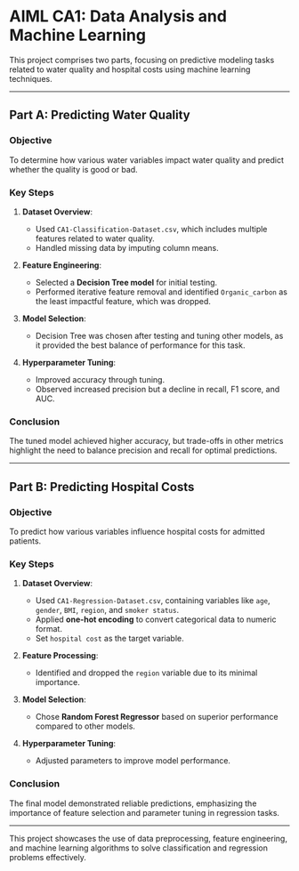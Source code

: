 # AIML CA1: Data Analysis and Machine Learning

This project comprises two parts, focusing on predictive modeling tasks related to water quality and hospital costs using machine learning techniques.

---

## Part A: Predicting Water Quality

### Objective
To determine how various water variables impact water quality and predict whether the quality is good or bad.

### Key Steps
1. **Dataset Overview**:
   - Used `CA1-Classification-Dataset.csv`, which includes multiple features related to water quality.
   - Handled missing data by imputing column means.

2. **Feature Engineering**:
   - Selected a **Decision Tree model** for initial testing.
   - Performed iterative feature removal and identified `Organic_carbon` as the least impactful feature, which was dropped.

3. **Model Selection**:
   - Decision Tree was chosen after testing and tuning other models, as it provided the best balance of performance for this task.

4. **Hyperparameter Tuning**:
   - Improved accuracy through tuning.
   - Observed increased precision but a decline in recall, F1 score, and AUC.

### Conclusion
The tuned model achieved higher accuracy, but trade-offs in other metrics highlight the need to balance precision and recall for optimal predictions.

---

## Part B: Predicting Hospital Costs

### Objective
To predict how various variables influence hospital costs for admitted patients.

### Key Steps
1. **Dataset Overview**:
   - Used `CA1-Regression-Dataset.csv`, containing variables like `age`, `gender`, `BMI`, `region`, and `smoker status`.
   - Applied **one-hot encoding** to convert categorical data to numeric format.
   - Set `hospital cost` as the target variable.

2. **Feature Processing**:
   - Identified and dropped the `region` variable due to its minimal importance.

3. **Model Selection**:
   - Chose **Random Forest Regressor** based on superior performance compared to other models.

4. **Hyperparameter Tuning**:
   - Adjusted parameters to improve model performance.

### Conclusion
The final model demonstrated reliable predictions, emphasizing the importance of feature selection and parameter tuning in regression tasks.

---

This project showcases the use of data preprocessing, feature engineering, and machine learning algorithms to solve classification and regression problems effectively.


